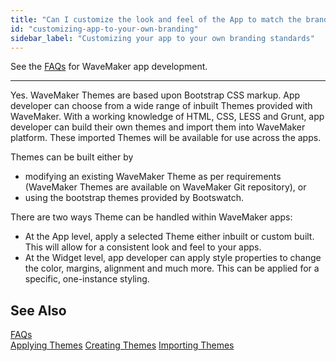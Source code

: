 ```yaml
---
title: "Can I customize the look and feel of the App to match the branding of my choice?"
id: "customizing-app-to-your-own-branding"
sidebar_label: "Customizing your app to your own branding standards"
---
```

See the [FAQs](/learn/app-development/wavemaker-app-development-faqs) for WaveMaker app development.      

---
Yes. WaveMaker Themes are based upon Bootstrap CSS markup. App developer can choose from a wide range of inbuilt Themes provided with WaveMaker. With a working knowledge of HTML, CSS, LESS and Grunt, app developer can build their own themes and import them into WaveMaker platform. These imported Themes will be available for use across the apps.

Themes can be built either by

- modifying an existing WaveMaker Theme as per requirements (WaveMaker Themes are available on WaveMaker Git repository), or
- using the bootstrap themes provided by Bootswatch.

There are two ways Theme can be handled within WaveMaker apps:

- At the App level, apply a selected Theme either inbuilt or custom built. This will allow for a consistent look and feel to your apps.
- At the Widget level, app developer can apply style properties to change the color, margins, alignment and much more. This can be applied for a specific, one-instance styling.

## See Also
[FAQs](/learn/app-development/wavemaker-app-development-faqs)  
[Applying Themes](/learn/app-development/ui-design/themes/#apply-theme)
[Creating Themes](/learn/app-development/ui-design/themes/#create-theme)
[Importing Themes](/learn/app-development/ui-design/themes/#import-theme)